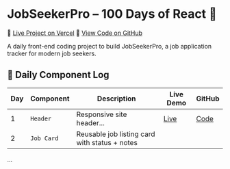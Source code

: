 # JobSeekerPro – 100 Days of React 🚀

🔗 [Live Project on Vercel](https://jobseekerpro-1bauxis2m-codingwithjois-projects.vercel.app )
📁 [View Code on GitHub](https://github.com/codingwithjoi/Job-Seeker-Pro.git)

A daily front-end coding project to build JobSeekerPro, a job application tracker for modern job seekers.

## 📆 Daily Component Log

| Day | Component | Description | Live Demo | GitHub |
|-----|-----------|-------------|-----------|--------|
| 1   | `Header`  | Responsive site header... | [Live]() | [Code]() |
| 2   | `Job Card`| Reusable job listing card with status + notes | 

...

